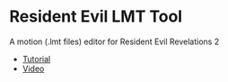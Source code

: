 # Resident Evil LMT Tool

A motion (.lmt files) editor for Resident Evil Revelations 2

- [Tutorial](http://residentevilmodding.boards.net/thread/8980/tutorial-resident-revelations2-motion-transplantation)
- [Video](https://youtu.be/RytAR35MBTU)
